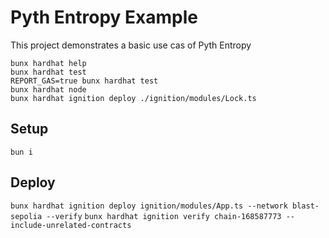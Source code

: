 # Pyth Entropy Example

This project demonstrates a basic use cas of Pyth Entropy

```shell
bunx hardhat help
bunx hardhat test
REPORT_GAS=true bunx hardhat test
bunx hardhat node
bunx hardhat ignition deploy ./ignition/modules/Lock.ts
```

## Setup

`bun i`

## Deploy

`bunx hardhat ignition deploy ignition/modules/App.ts --network blast-sepolia --verify`
`bunx hardhat ignition verify chain-168587773 --include-unrelated-contracts`
